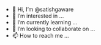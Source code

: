- 👋 Hi, I’m @satishgaware
- 👀 I’m interested in ...
- 🌱 I’m currently learning ...
- 💞️ I’m looking to collaborate on ...
- 📫 How to reach me ...

<!---
satishgaware/satishgaware is a ✨ special ✨ repository because its `README.md` (this file) appears on your GitHub profile.
You can click the Preview link to take a look at your changes.
--->
